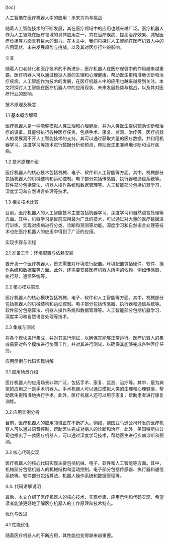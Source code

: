 
[toc]                    
                
                
人工智能在医疗机器人中的应用：未来方向与挑战

随着人工智能技术的不断发展，其在医疗领域中的应用也越来越广泛。医疗机器人作为人工智能在医疗领域的具体应用之一，其在治疗疾病、提高治疗效果、减轻医疗负担等方面具有巨大的潜力。在本文中，我们将探讨人工智能在医疗机器人中的应用现状、未来发展趋势与挑战，以及其对医疗行业的影响。

引言

随着人口老龄化和医疗技术的不断进步，医疗机器人在医疗保健中的作用越来越重要。医疗机器人可以通过模拟人类的生理和心理健康，帮助医生更精准地诊断和治疗疾病。人工智能作为技术的发展，在医疗机器人中的应用也越来越受到关注。本文将探讨人工智能在医疗机器人中的应用现状、未来发展趋势与挑战，以及其对医疗行业的影响。

技术原理及概念

1.1 基本概念解释

医疗机器人是一种能够模拟人类生理和心理健康，并为人类医生提供辅助诊断和治疗的设备。其能够执行各种医疗任务，包括手术、康复、监测、治疗等。医疗机器人的发展离不开人工智能技术的支持，其可以通过获取大量的医疗数据，并利用机器学习、深度学习等技术进行数据分析和预测，帮助医生更准确地诊断和治疗疾病。

1.2 技术原理介绍

医疗机器人的核心技术包括机械、电子、软件和人工智能等方面。其中，机械部分包括机器人的机械结构和运动控制。电子部分包括传感器、执行器和通信系统等。软件部分包括算法、机器人操作系统和数据管理等。人工智能部分包括机器学习、深度学习和自然语言处理等技术。

1.3 相关技术比较

目前，医疗机器人的人工智能技术主要包括机器学习、深度学习和自然语言处理等方面。其中，机器学习是目前应用最为广泛的技术，可以通过对大量的医疗数据进行训练，实现对疾病进行分类、诊断和预测等功能。深度学习和自然语言处理等技术也在医疗机器人的应用中得到了广泛的应用。

实现步骤与流程

2.1 准备工作：环境配置与依赖安装

要开发一个医疗机器人，首先需要对环境进行配置。环境配置包括硬件、软件、操作系统和数据库等方面。此外，还需要安装医疗机器人所需的依赖，例如传感器、执行器、通信系统等。

2.2 核心模块实现

医疗机器人的核心模块包括机械、电子、软件和人工智能等方面。其中，机械部分包括机器人的机械结构和运动控制。电子部分包括传感器、执行器和通信系统等。软件部分包括算法、机器人操作系统和数据管理等。人工智能部分包括机器学习、深度学习和自然语言处理等技术。

2.3 集成与测试

将各个模块进行集成，并对其进行测试，以确保其能够正常运行。医疗机器人的集成需要对各个模块进行协同工作，并对其进行测试，以确保其能够完成各种医疗任务。

应用示例与代码实现讲解

3.1 应用场景介绍

医疗机器人的应用场景非常广泛，包括手术、康复、监测、治疗等。其中，最为典型的应用之一是手术机器人。手术机器人可以通过模拟人类的生理和心理健康，帮助医生更精准地执行手术。此外，医疗机器人还可以用于康复，帮助患者进行康复训练。

3.2 应用实例分析

目前，医疗机器人的应用领域正在不断扩大。例如，德国亚马逊公司开发的医疗机器人可以通过语音控制，帮助医生完成对病人的诊断和治疗。此外，美国特斯拉公司也推出了一款医疗机器人，可以通过深度学习技术，帮助医生进行疾病诊断和预测。

3.3 核心代码实现

医疗机器人的核心代码实现主要包括机械、电子、软件和人工智能等方面。其中，机械部分包括机器人的机械结构和运动控制。电子部分包括传感器、执行器和通信系统等。软件部分包括算法、机器人操作系统和数据管理等。

4.4. 代码讲解说明

最后，本文介绍了医疗机器人的核心技术、实现步骤、应用示例和代码实现，希望读者能够更好地了解医疗机器人的工作原理和技术特点。

优化与改进

4.1 性能优化

随着医疗机器人的不断应用，其性能也变得越来越重要。

